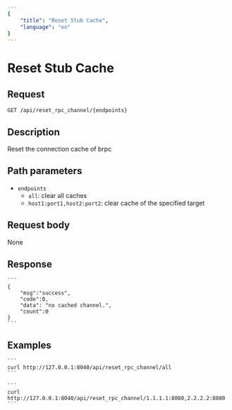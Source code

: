 ```yaml
---
{
    "title": "Reset Stub Cache",
    "language": "en"
}
---
```


<!-- 
Licensed to the Apache Software Foundation (ASF) under one
or more contributor license agreements.  See the NOTICE file
distributed with this work for additional information
regarding copyright ownership.  The ASF licenses this file
to you under the Apache License, Version 2.0 (the
"License"); you may not use this file except in compliance
with the License.  You may obtain a copy of the License at

  http://www.apache.org/licenses/LICENSE-2.0

Unless required by applicable law or agreed to in writing,
software distributed under the License is distributed on an
"AS IS" BASIS, WITHOUT WARRANTIES OR CONDITIONS OF ANY
KIND, either express or implied.  See the License for the
specific language governing permissions and limitations
under the License.
-->

# Reset Stub Cache

## Request

`GET /api/reset_rpc_channel/{endpoints}`

## Description

Reset the connection cache of brpc

## Path parameters

* `endpoints`
    - `all`: clear all caches
    - `host1:port1,host2:port2`: clear cache of the specified target

## Request body

None

## Response

    ```
    {
        "msg":"success",
        "code":0,
        "data": "no cached channel.",
        "count":0
    }
    ```
## Examples


    ```
    curl http://127.0.0.1:8040/api/reset_rpc_channel/all
    ```
    
    ```
    curl http://127.0.0.1:8040/api/reset_rpc_channel/1.1.1.1:8080,2.2.2.2:8080
    ```


